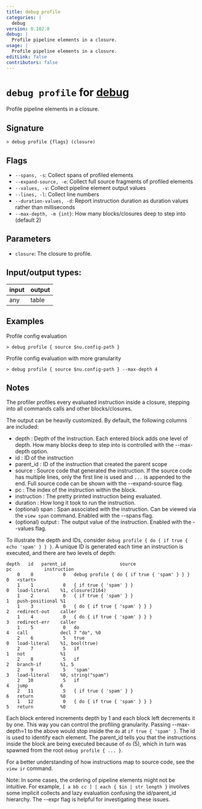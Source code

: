 ```yaml
---
title: debug profile
categories: |
  debug
version: 0.102.0
debug: |
  Profile pipeline elements in a closure.
usage: |
  Profile pipeline elements in a closure.
editLink: false
contributors: false
---
```

<!-- This file is automatically generated. Please edit the command in https://github.com/nushell/nushell instead. -->

# `debug profile` for [debug](/commands/categories/debug.md)

<div class='command-title'>Profile pipeline elements in a closure.</div>

## Signature

```> debug profile {flags} (closure)```

## Flags

 -  `--spans, -s`: Collect spans of profiled elements
 -  `--expand-source, -e`: Collect full source fragments of profiled elements
 -  `--values, -v`: Collect pipeline element output values
 -  `--lines, -l`: Collect line numbers
 -  `--duration-values, -d`: Report instruction duration as duration values rather than milliseconds
 -  `--max-depth, -m {int}`: How many blocks/closures deep to step into (default 2)

## Parameters

 -  `closure`: The closure to profile.


## Input/output types:

| input | output |
| ----- | ------ |
| any   | table  |

## Examples

Profile config evaluation
```nu
> debug profile { source $nu.config-path }

```

Profile config evaluation with more granularity
```nu
> debug profile { source $nu.config-path } --max-depth 4

```

## Notes
The profiler profiles every evaluated instruction inside a closure, stepping into all
commands calls and other blocks/closures.

The output can be heavily customized. By default, the following columns are included:
- depth       : Depth of the instruction. Each entered block adds one level of depth. How many
                blocks deep to step into is controlled with the --max-depth option.
- id          : ID of the instruction
- parent_id   : ID of the instruction that created the parent scope
- source      : Source code that generated the instruction. If the source code has multiple lines,
                only the first line is used and `...` is appended to the end. Full source code can
                be shown with the --expand-source flag.
- pc          : The index of the instruction within the block.
- instruction : The pretty printed instruction being evaluated.
- duration    : How long it took to run the instruction.
- (optional) span        : Span associated with the instruction. Can be viewed via the `view span`
                           command. Enabled with the --spans flag.
- (optional) output      : The output value of the instruction. Enabled with the --values flag.

To illustrate the depth and IDs, consider `debug profile { do { if true { echo 'spam' } } }`. A unique ID is generated each time an instruction is executed, and there are two levels of depth:

```
depth   id   parent_id                    source                     pc            instruction
    0    0           0   debug profile { do { if true { 'spam' } } }  0   <start>
    1    1           0   { if true { 'spam' } }                       0   load-literal    %1, closure(2164)
    1    2           0   { if true { 'spam' } }                       1   push-positional %1
    1    3           0   { do { if true { 'spam' } } }                2   redirect-out    caller
    1    4           0   { do { if true { 'spam' } } }                3   redirect-err    caller
    1    5           0   do                                           4   call            decl 7 "do", %0
    2    6           5   true                                         0   load-literal    %1, bool(true)
    2    7           5   if                                           1   not             %1
    2    8           5   if                                           2   branch-if       %1, 5
    2    9           5   'spam'                                       3   load-literal    %0, string("spam")
    2   10           5   if                                           4   jump            6
    2   11           5   { if true { 'spam' } }                       6   return          %0
    1   12           0   { do { if true { 'spam' } } }                5   return          %0
```

Each block entered increments depth by 1 and each block left decrements it by one. This way you can
control the profiling granularity. Passing --max-depth=1 to the above would stop inside the `do`
at `if true { 'spam' }`. The id is used to identify each element. The parent_id tells you that the
instructions inside the block are being executed because of `do` (5), which in turn was spawned from
the root `debug profile { ... }`.

For a better understanding of how instructions map to source code, see the `view ir` command.

Note: In some cases, the ordering of pipeline elements might not be intuitive. For example,
`[ a bb cc ] | each { $in | str length }` involves some implicit collects and lazy evaluation
confusing the id/parent_id hierarchy. The --expr flag is helpful for investigating these issues.